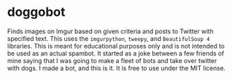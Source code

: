 # doggobot
Finds images on Imgur based on given criteria and posts to Twitter with specified text. This uses the `imgurpython`, `tweepy`, and `BeautifulSoup 4` libraries. This is meant for educational purposes only and is not intended to be used as an actual spambot. It started as a joke between a few friends of mine saying that I was going to make a fleet of bots and take over twitter with dogs. I made a bot, and this is it. It is free to use under the MIT license.
